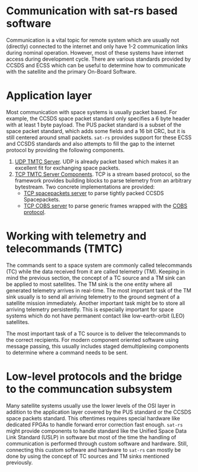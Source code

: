 <div id="communication-chapter"/>

# Communication with sat-rs based software

Communication is a vital topic for remote system which are usually not (directly)
connected to the internet and only have 1-2 communication links during nominal operation. However,
most of these systems have internet access during development cycle. There are various standards
provided by CCSDS and ECSS which can be useful to determine how to communicate with the satellite
and the primary On-Board Software.

# Application layer

Most communication with space systems is usually packet based. For example, the CCSDS space
packet standard only specifies a 6 byte header with at least 1 byte payload. The PUS packet
standard is a subset of the space packet standard, which adds some fields and a 16 bit CRC, but
it is still centered around small packets. `sat-rs` provides support for these ECSS and CCSDS
standards and also attempts to fill the gap to the internet protocol by providing the following
components.

1. [UDP TMTC Server](https://docs.rs/satrs-core/0.1.0-alpha.0/satrs_core/hal/host/udp_server/index.html).
   UDP is already packet based which makes it an excellent fit for exchanging space packets.
2. [TCP TMTC Server Components](https://docs.rs/satrs-core/0.1.0-alpha.1/satrs_core/hal/std/tcp_server/index.html).
   TCP is a stream based protocol, so the framework provides building blocks to parse telemetry
   from an arbitrary bytestream. Two concrete implementations are provided:
    - [TCP spacepackets server](https://docs.rs/satrs-core/0.1.0-alpha.1/satrs_core/hal/std/tcp_server/struct.TcpSpacepacketsServer.html)
      to parse tightly packed CCSDS Spacepackets.
    - [TCP COBS server](https://docs.rs/satrs-core/0.1.0-alpha.1/satrs_core/hal/std/tcp_server/struct.TcpTmtcInCobsServer.html)
      to parse generic frames wrapped with the
      [COBS protocol](https://en.wikipedia.org/wiki/Consistent_Overhead_Byte_Stuffing).

# Working with telemetry and telecommands (TMTC)

The commands sent to a space system are commonly called telecommands (TC) while the data received
from it are called telemetry (TM). Keeping in mind the previous section, the concept of a TC source
and a TM sink can be applied to most satellites. The TM sink is the one entity where all generated
telemetry arrives in real-time. The most important task of the TM sink usually is to send all
arriving telemetry to the ground segment of a satellite mission immediately. Another important
task might be to store all arriving telemetry persistently. This is especially important for
space systems which do not have permanent contact like low-earth-orbit (LEO) satellites.

The most important task of a TC source is to deliver the telecommands to the correct recipients.
For modern component oriented software using message passing, this usually includes staged
demultiplexing components to determine where a command needs to be sent.

# Low-level protocols and the bridge to the communcation subsystem

Many satellite systems usually use the lower levels of the OSI layer in addition to the application
layer covered by the PUS standard or the CCSDS space packets standard. This oftentimes requires
special hardware like dedicated FPGAs to handle forward error correction fast enough. `sat-rs`
might provide components to handle standard like the Unified Space Data Link Standard (USLP) in
software but most of the time the handling of communication is performed through custom
software and hardware. Still, connecting this custom software and hardware to `sat-rs` can mostly
be done by using the concept of TC sources and TM sinks mentioned previously.

